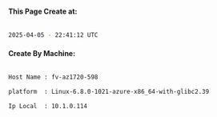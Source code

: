 
   
#### This Page Create at:

```bash

2025-04-05 - 22:41:12 UTC

```

#### Create By Machine:

```bash

Host Name : fv-az1720-598

platform  : Linux-6.8.0-1021-azure-x86_64-with-glibc2.39

Ip Local  : 10.1.0.114

```

